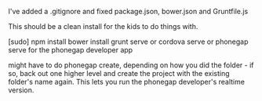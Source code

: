 
I've added a .gitignore and fixed package.json, bower.json and Gruntfile.js

This should be a clean install for the kids to do things with.

[sudo] npm install
bower install
grunt serve
or
cordova serve
or phonegap serve for the phonegap developer app

might have to do phonegap create, depending on how you did the folder - if so, back out one higher level and create the project with the existing folder's name again. This lets you run the phonegap developer's realtime version.
